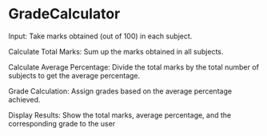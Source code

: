 # GradeCalculator
Input: Take marks obtained (out of 100) in each subject.

Calculate Total Marks: Sum up the marks obtained in all subjects.

Calculate Average Percentage: Divide the total marks by the total number of subjects to get the average percentage. 

Grade Calculation: Assign grades based on the average percentage achieved. 

Display Results: Show the total marks, average percentage, and the corresponding grade to the user

